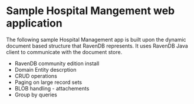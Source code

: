 # Sample Hospital Mangement web application
The following sample Hospital Management app is built upon the dynamic document based structure that RavenDB represents.
It uses RavenDB Java client to communicate with the document store.


* RavenDB community edition install
* Domain Entity descrption
* CRUD operations
* Paging on large record sets
* BLOB handling - attachements
* Group by queries



